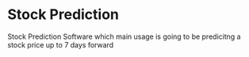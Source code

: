 # Stock Prediction
 Stock Prediction Software which main usage is going to be predicitng a stock price up to 7 days forward
